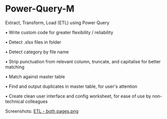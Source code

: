 # Power-Query-M
Extract, Transform, Load (ETL) using Power Query

• Write custom code for greater flexibility / reliability

• Detect .xlsx files in folder

• Detect category by file name

• Strip punctuation from relevant column, truncate, and capitalise for better matching

• Match against master table

• Find and output duplicates in master table, for user's attention

• Create clean user interface and config worksheet, for ease of use by non-technical colleagues

Screenshots: [ETL - both pages.png](ETL%20-%20both%20pages.png)
